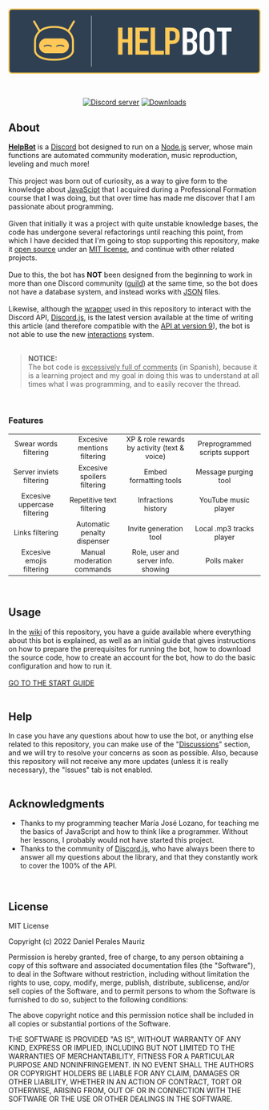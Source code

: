 <div align="center">
  <br />
  <p>
    <a href="https://github.com/EasyXploit/HelpBot"><img src="https://github.com/EasyXploit/HelpBot/blob/master/resources/images/banner.png?raw=true" width="546" alt="discord.js" /></a>
  </p>
  <br />
  <p>
    <a href="https://discord.gg/BHkVhjJaCr"><img src="https://img.shields.io/discord/374945492133740544?color=5865F2&label=Discord" alt="Discord server" /></a>
    <a href="https://www.npmjs.com/package/discord.js"><img src="https://img.shields.io/github/downloads/EasyXploit/HelpBot/total" alt="Downloads" /></a>
</a>
  </p>
</div>

## About
[**HelpBot**](https://github.com/EasyXploit/HelpBot) is a [Discord](https://discord.com/) bot designed to run on a [Node.js](https://nodejs.org) server, whose main functions are automated community moderation, music reproduction, leveling and much more!<br /><br />
This project was born out of curiosity, as a way to give form to the knowledge about [JavaScipt](https://developer.mozilla.org/en-US/docs/Web/JavaScript) that I acquired during a Professional Formation course that I was doing, but that over time has made me discover that I am passionate about programming.<br /><br />
Given that initially it was a project with quite unstable knowledge bases, the code has undergone several refactorings until reaching this point, from which I have decided that I'm going to stop supporting this repository, make it [open source](https://opensource.com/) under an [MIT license](https://en.wikipedia.org/wiki/MIT_License), and continue with other related projects.<br /><br />
Due to this, the bot has **NOT** been designed from the beginning to work in more than one Discord community ([guild](https://discord.com/developers/docs/resources/guild)) at the same time, so the bot does not have a database system, and instead works with [JSON](https://developer.mozilla.org/en-US/docs/Web/JavaScript/Reference/Global_Objects/JSON) files.<br /><br />
Likewise, although the [wrapper](https://developer.mozilla.org/en-US/docs/Glossary/Wrapper) used in this repository to interact with the Discord API, [Discord.js](https://discord.js.org/#/), is the latest version available at the time of writing this article (and therefore compatible with the [API at version 9](https://discord.com/developers/docs/reference#api-versioning-api-versions)), the bot is not able to use the new [interactions](https://discord.com/developers/docs/interactions/receiving-and-responding) system.<br /><br />


> **NOTICE:**<br />
The bot code is <ins>excessively full of comments</ins> (in Spanish), because it is a learning project and my goal in doing this was to understand at all times what I was programming, and to easily recover the thread.
<br />

### Features
|                              |                             |                                              |                               |
|:---:|:---:|:---:|:---:|
| Swear words filtering        | Excesive mentions filtering | XP & role rewards by activity (text & voice) | Preprogrammed scripts support |
| Server inviets filtering     | Excesive spoilers filtering | Embed formatting tools                       | Message purging tool          |
| Excesive uppercase filtering | Repetitive text filtering   | Infractions history                          | YouTube music player          |
| Links filtering              | Automatic penalty dispenser | Invite generation tool                       | Local .mp3 tracks player      |
| Excesive emojis filtering    | Manual moderation commands  | Role, user and server info. showing          | Polls maker                   |
<br />

## Usage
In the [wiki](https://github.com/EasyXploit/HelpBot/wiki) of this repository, you have a guide available where everything about this bot is explained, as well as an initial guide that gives instructions on how to prepare the prerequisites for running the bot, how to download the source code, how to create an account for the bot, how to do the basic configuration and how to run it.<br /><br />
[GO TO THE START GUIDE](https://github.com/EasyXploit/HelpBot/wiki/Starting)<br />
<br />

## Help
In case you have any questions about how to use the bot, or anything else related to this repository, you can make use of the "[Discussions](https://github.com/EasyXploit/HelpBot/discussions)" section, and we will try to resolve your concerns as soon as possible. Also, because this repository will not receive any more updates (unless it is really necessary), the "Issues" tab is not enabled.<br />
<br />

## Acknowledgments
* Thanks to my programming teacher María José Lozano, for teaching me the basics of JavaScript and how to think like a programmer. Without her lessons, I probably would not have started this project.
* Thanks to the community of [Discord.js](https://github.com/discordjs/discord.js), who have always been there to answer all my questions about the library, and that they constantly work to cover the 100% of the API.
<br />

## License
MIT License

Copyright (c) 2022 Daniel Perales Mauriz

Permission is hereby granted, free of charge, to any person obtaining a copy
of this software and associated documentation files (the "Software"), to deal
in the Software without restriction, including without limitation the rights
to use, copy, modify, merge, publish, distribute, sublicense, and/or sell
copies of the Software, and to permit persons to whom the Software is
furnished to do so, subject to the following conditions:

The above copyright notice and this permission notice shall be included in all
copies or substantial portions of the Software.

THE SOFTWARE IS PROVIDED "AS IS", WITHOUT WARRANTY OF ANY KIND, EXPRESS OR
IMPLIED, INCLUDING BUT NOT LIMITED TO THE WARRANTIES OF MERCHANTABILITY,
FITNESS FOR A PARTICULAR PURPOSE AND NONINFRINGEMENT. IN NO EVENT SHALL THE
AUTHORS OR COPYRIGHT HOLDERS BE LIABLE FOR ANY CLAIM, DAMAGES OR OTHER
LIABILITY, WHETHER IN AN ACTION OF CONTRACT, TORT OR OTHERWISE, ARISING FROM,
OUT OF OR IN CONNECTION WITH THE SOFTWARE OR THE USE OR OTHER DEALINGS IN THE
SOFTWARE.
